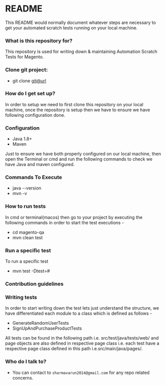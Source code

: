 # README #

This README would normally document whatever steps are necessary to get your automated scratch tests running on your local machine.

### What is this repository for? ###

This repository is used for writing down & maintaining Automation Scratch Tests for Magento.

### Clone git project: ###

* git clone <git@url>

### How do I get set up? ###

In order to setup we need to first clone this repository on your local machine, once the repository is setup then we have to ensure we have following configuration done.

### Configuration ###
* Java 1.8+
* Maven

Just to ensure we have both properly configured on our local machine, then open the Terminal or cmd and run the following commands to check we have Java and maven configured.

### Commands To Execute ###

* java --version
* mvn -v

### How to run tests ###

In cmd or terminal(macos) then go to your project by executing the following commands in order to start the test executions -

* cd magento-qa
* mvn clean test

### Run a specific test ###

To run a specific test

* mvn test -Dtest=\#<testcasename>

### Contribution guidelines ###

### Writing tests ###
In order to start writing down the test lets just understand the structure, we have differentiated each module to a class which is defined as follows -

* GenerateRandomUserTests
* SignUpAndPurchaseProductTests

All tests can be found in the following path i.e. src/test/java/tests/web/<module-name> and page objects are also defined in respective <feature> page class i.e. each test have a respective page class defined in this path i.e.src/main/java/pages/<module-name>.

### Who do I talk to? ###

* You can contact to `sharmavarun2014@gmail.com` for any repo related concerns.

